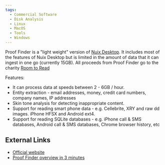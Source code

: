 ```yaml
---
tags:
  - Commercial Software
  - Disk Analysis
  - Linux
  - MacOS
  - Tools
  - Windows
---
```

Proof Finder is a "light weight" version of [Nuix Desktop](nuix_desktop.md). It
includes most of the features of Nuix Desktop but is limited in the amount of
data that it can ingest in one go (currently 15GB). All proceeds from Proof
Finder go to the charity [Room to Read](https://www.roomtoread.org/)

Features:

* It can process data at speeds between 2 - 6GB / hour.
* Entity extraction - email addresses, money, credit card numbers,
  company names, IP addresses
* Skin tone analysis for detecting inappropriate content.
* Support for reading smart phone data - e.g. Cellebrite, XRY and raw dd
  images. iPhone HFSX and Android ext4.
* Support for reading SQLite databases - e.g. iPhone call & SMS
  databases, Android call & SMS databases, Chrome browser history, etc

## External Links

* [Official website](http://www.prooffinder.com/)
* [Proof Finder overview in 3 minutes](http://www.youtube.com/watch?v=h3QOsCFd0CY)
